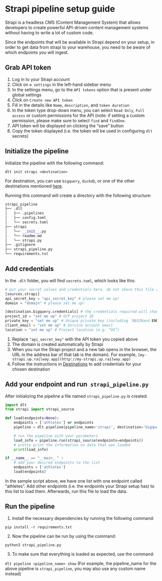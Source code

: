 # Strapi pipeline setup guide

Strapi is a headless CMS (Content Management System) that allows developers to create powerful API-driven content management systems without having to write a lot of custom code.

Since the endpoints that will be available in Strapi depend on your setup, in order to get data from strapi to your warehouse, you need to be aware of which endpoints you will ingest.

## Grab API token

1. Log in to your Strapi account
2. Click on `⚙️ settings` in the left-hand sidebar menu
3. In the settings menu, go to the `API tokens` option that is present under global settings
4. Click on `Create new API token`
5. Fill in the details like `Name`, `description`, and `token duration`
6. In the token type drop-down menu, you can select `Read Only`, `Full access` or custom permissions for the API (note: if setting a custom permission, please make sure to select `find` and `findOne`.
7. API token will be displayed on clicking the “save” button
8. Copy the token displayed (i.e. the token will be used in configuring `dlt` secrets)

## Initialize the pipeline

Initialize the pipeline with the following command:

`dlt init strapi <destination>`

For destination, you can use `bigquery`, `duckdb`, or one of the other destinations mentioned [here](https://dlthub.com/docs/destinations).

Running this command will create a directory with the following structure:

```python
strapi_pipeline
├── .dlt
│   ├── .pipelines
│   ├── config.toml
│   └── secrets.toml
├── strapi
│   └── __init__.py
│   └── readme.md
│   └── strapi.py
├── .gitignore
├── strapi_pipeline.py
└── requirements.txt
```

## **Add credentials**

In the `.dlt` folder, you will find `secrets.toml`, which looks like this:

```python
# put your secret values and credentials here. do not share this file and do not push it to github
[sources.strapi]
api_secret_key = "api_secret_key" # please set me up!
domain = "domain" # please set me up!

[destination.bigquery.credentials] # the credentials required will change based on the destination
project_id = "set me up" # GCP project ID
private_key = "set me up" # Unique private key (including `BEGINand END PRIVATE KEY`)
client_email = "set me up" # Service account email
location = "set me up" # Project location (e.g. “US”)
```

1. Replace `"api_secret_key"` with the API token you copied above
2. The domain is created automatically by Strapi
3. When you run the Strapi project and a new tab opens in the browser, the URL in the address bar of that tab is the domain). For example, `[my-strapi.up.railway.app](http://my-strapi.up.railway.app)`
4. Follow the instructions in [Destinations](https://dlthub.com/docs/destinations) to add credentials for your chosen destination

## Add your endpoint and run  **`strapi_pipeline.py`**

After initializing the pipeline a file named `strapi_pipeline.py` is created.

```python
import dlt
from strapi import strapi_source

def load(endpoints=None):
    endpoints = ['athletes'] or endpoints
    pipeline = dlt.pipeline(pipeline_name='strapi', destination='bigquery', dataset_name='strapi_data')

    # run the pipeline with your parameters
    load_info = pipeline.run(strapi_source(endpoints=endpoints))
    # pretty print the information on data that was loaded
    print(load_info)

if __name__ == "__main__" :
    # add your desired endpoints to the list
    endpoints = ['athletes']
    load(endpoints)
```

In the sample script above, we have one list with one endpoint called “athletes”. Add other endpoints (i.e. the endpoints your Strapi setup has) to this list to load them. Afterwards, run this file to load the data.

## Run the pipeline

1. Install the necessary dependencies by running the following command:

`pip install -r requirements.txt`

2. Now the pipeline can be run by using the command:

`python3 strapi_pipeline.py`

3. To make sure that everything is loaded as expected, use the command:

`dlt pipeline <pipeline_name> show`
(For example, the pipeline_name for the above pipeline is `strapi_pipeline`, you may also use any custom name instead)